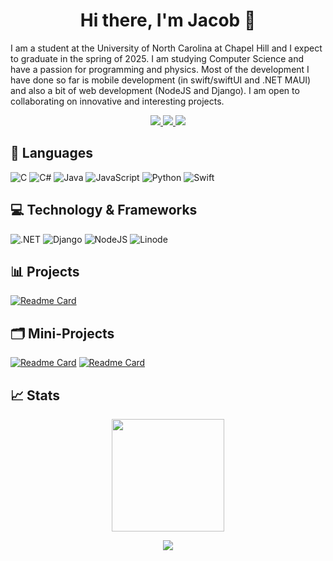 <div align = "center">
  <h1>Hi there, I'm Jacob 👋</h1>
</div>

I am a student at the University of North Carolina at Chapel Hill and I expect to graduate in the spring of 2025. I am studying Computer Science and have a passion for programming and physics.
Most of the development I have done so far is mobile development (in swift/swiftUI and .NET MAUI) and also a bit of web development (NodeJS and Django). I am open to collaborating on innovative 
and interesting projects.

<div align = "center">
  <a href = "https://app.joinhandshake.com/stu/users/31545130">
    <img src = "https://img.shields.io/badge/ -Handshake-red"/>
  </a>
  
  <a href = "https://www.linkedin.com/in/jacob-brown-6baa0421b/">
    <img src = "https://img.shields.io/badge/-LinkedIn-blue"/>
  </a>
  
  <a href = "https://www.jacobbrown.me">
    <img src = "https://img.shields.io/badge/-jacobbrown.me%20-orange"/>
  </a>
</div>

## 📖 Languages
![C](https://img.shields.io/badge/c-%2300599C.svg?style=for-the-badge&logo=c&logoColor=white)
![C#](https://img.shields.io/badge/c%23-%23239120.svg?style=for-the-badge&logo=c-sharp&logoColor=white)
![Java](https://img.shields.io/badge/java-%23ED8B00.svg?style=for-the-badge&logo=openjdk&logoColor=white)
![JavaScript](https://img.shields.io/badge/javascript-%23323330.svg?style=for-the-badge&logo=javascript&logoColor=%23F7DF1E)
![Python](https://img.shields.io/badge/python-3670A0?style=for-the-badge&logo=python&logoColor=ffdd54)
![Swift](https://img.shields.io/badge/swift-F54A2A?style=for-the-badge&logo=swift&logoColor=white)

## 💻 Technology & Frameworks
![.NET](https://img.shields.io/badge/.NET-512BD4?style=for-the-badge&logo=dotnet&logoColor=white)
![Django](https://img.shields.io/badge/Django-092E20?style=for-the-badge&logo=django&logoColor=green)
![NodeJS](https://img.shields.io/badge/Node.js-339933?style=for-the-badge&logo=nodedotjs&logoColor=white)
![Linode](https://img.shields.io/badge/Linode-00A95C?style=for-the-badge&logo=Linode&logoColor=white)

## 📊 Projects
[![Readme Card](https://github-readme-stats.vercel.app/api/pin/?username=jacbro2021&repo=academy-finalproject-instagram)](https://github.com/anuraghazra/github-readme-stats)


## 🗂️ Mini-Projects
[![Readme Card](https://github-readme-stats.vercel.app/api/pin/?username=jacbro2021&repo=Spotify-Music-Player)](https://github.com/anuraghazra/github-readme-stats)
[![Readme Card](https://github-readme-stats.vercel.app/api/pin/?username=jacbro2021&repo=s23-academy-mp03-unit-converter-jacbro2021)](https://github.com/anuraghazra/github-readme-stats)

## 📈 Stats
<p align = "center">
<img height="180em" src="https://github-readme-stats.vercel.app/api?username=jacbro2021&show_icons=true&hide_border=true&&count_private=true&include_all_commits=true" />
</p>

<div align = "center">
  <img src = "https://api.visitorbadge.io/api/visitors?path=https%3A%2F%2Fgithub.com%2Fjacbro2021%2Fjacbro2021&label=Visitors&countColor=%23f47373"/>
</div>
